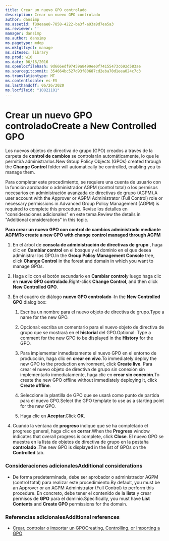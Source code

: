 ```yaml
---
title: Crear un nuevo GPO controlado
description: Crear un nuevo GPO controlado
author: dansimp
ms.assetid: f89eaae8-7858-4222-ba3f-a93a9d7ea5a3
ms.reviewer: ''
manager: dansimp
ms.author: dansimp
ms.pagetype: mdop
ms.mktglfcycl: manage
ms.sitesec: library
ms.prod: w10
ms.date: 06/16/2016
ms.openlocfilehash: 9d666edf97459a8499ee0f74155473c692d583ae
ms.sourcegitcommit: 354664bc527d93f80687cd2eba70d1eea024c7c3
ms.translationtype: MT
ms.contentlocale: es-ES
ms.lasthandoff: 06/26/2020
ms.locfileid: "10821101"
---
```

# <span data-ttu-id="4b715-103">Crear un nuevo GPO controlado</span><span class="sxs-lookup"><span data-stu-id="4b715-103">Create a New Controlled GPO</span></span>


<span data-ttu-id="4b715-104">Los nuevos objetos de directiva de grupo (GPO) creados a través de la carpeta de **control de cambios** se controlarán automáticamente, lo que le permitirá administrarlos.</span><span class="sxs-lookup"><span data-stu-id="4b715-104">New Group Policy Objects (GPOs) created through the **Change Control** folder will automatically be controlled, enabling you to manage them.</span></span>

<span data-ttu-id="4b715-105">Para completar este procedimiento, se requiere una cuenta de usuario con la función aprobador o administrador AGPM (control total) o los permisos necesarios en administración avanzada de directivas de grupo (AGPM).</span><span class="sxs-lookup"><span data-stu-id="4b715-105">A user account with the Approver or AGPM Administrator (Full Control) role or necessary permissions in Advanced Group Policy Management (AGPM) is required to complete this procedure.</span></span> <span data-ttu-id="4b715-106">Revise los detalles en "consideraciones adicionales" en este tema.</span><span class="sxs-lookup"><span data-stu-id="4b715-106">Review the details in "Additional considerations" in this topic.</span></span>

**<span data-ttu-id="4b715-107">Para crear un nuevo GPO con control de cambios administrado mediante AGPM</span><span class="sxs-lookup"><span data-stu-id="4b715-107">To create a new GPO with change control managed through AGPM</span></span>**

1.  <span data-ttu-id="4b715-108">En el árbol de **consola de administración de directivas de grupo** , haga clic en **Cambiar control** en el bosque y el dominio en el que desea administrar los GPO.</span><span class="sxs-lookup"><span data-stu-id="4b715-108">In the **Group Policy Management Console** tree, click **Change Control** in the forest and domain in which you want to manage GPOs.</span></span>

2.  <span data-ttu-id="4b715-109">Haga clic con el botón secundario en **Cambiar control**y luego haga clic en **nuevo GPO controlado**.</span><span class="sxs-lookup"><span data-stu-id="4b715-109">Right-click **Change Control**, and then click **New Controlled GPO**.</span></span>

3.  <span data-ttu-id="4b715-110">En el cuadro de diálogo **nuevo GPO controlado** :</span><span class="sxs-lookup"><span data-stu-id="4b715-110">In the **New Controlled GPO** dialog box:</span></span>

    1.  <span data-ttu-id="4b715-111">Escriba un nombre para el nuevo objeto de directiva de grupo.</span><span class="sxs-lookup"><span data-stu-id="4b715-111">Type a name for the new GPO.</span></span>

    2.  <span data-ttu-id="4b715-112">Opcional: escriba un comentario para el nuevo objeto de directiva de grupo que se mostrará en el **historial** del GPO.</span><span class="sxs-lookup"><span data-stu-id="4b715-112">Optional: Type a comment for the new GPO to be displayed in the **History** for the GPO.</span></span>

    3.  <span data-ttu-id="4b715-113">Para implementar inmediatamente el nuevo GPO en el entorno de producción, haga clic en **crear en vivo**.</span><span class="sxs-lookup"><span data-stu-id="4b715-113">To immediately deploy the new GPO to the production environment, click **Create live**.</span></span> <span data-ttu-id="4b715-114">Para crear el nuevo objeto de directiva de grupo sin conexión sin implementarlo inmediatamente, haga clic en **crear sin conexión**.</span><span class="sxs-lookup"><span data-stu-id="4b715-114">To create the new GPO offline without immediately deploying it, click **Create offline**.</span></span>

    4.  <span data-ttu-id="4b715-115">Seleccione la plantilla de GPO que se usará como punto de partida para el nuevo GPO.</span><span class="sxs-lookup"><span data-stu-id="4b715-115">Select the GPO template to use as a starting point for the new GPO.</span></span>

    5.  <span data-ttu-id="4b715-116">Haga clic en **Aceptar**.</span><span class="sxs-lookup"><span data-stu-id="4b715-116">Click **OK**.</span></span>

4.  <span data-ttu-id="4b715-117">Cuando la ventana de **progreso** indique que se ha completado el progreso general, haga clic en **cerrar**.</span><span class="sxs-lookup"><span data-stu-id="4b715-117">When the **Progress** window indicates that overall progress is complete, click **Close**.</span></span> <span data-ttu-id="4b715-118">El nuevo GPO se muestra en la lista de objetos de directiva de grupo en la pestaña **controlado** .</span><span class="sxs-lookup"><span data-stu-id="4b715-118">The new GPO is displayed in the list of GPOs on the **Controlled** tab.</span></span>

### <span data-ttu-id="4b715-119">Consideraciones adicionales</span><span class="sxs-lookup"><span data-stu-id="4b715-119">Additional considerations</span></span>

-   <span data-ttu-id="4b715-120">De forma predeterminada, debe ser aprobador o administrador AGPM (control total) para realizar este procedimiento.</span><span class="sxs-lookup"><span data-stu-id="4b715-120">By default, you must be an Approver or an AGPM Administrator (Full Control) to perform this procedure.</span></span> <span data-ttu-id="4b715-121">En concreto, debe tener el contenido de la **lista** y crear permisos de **GPO** para el dominio.</span><span class="sxs-lookup"><span data-stu-id="4b715-121">Specifically, you must have **List Contents** and **Create GPO** permissions for the domain.</span></span>

### <span data-ttu-id="4b715-122">Referencias adicionales</span><span class="sxs-lookup"><span data-stu-id="4b715-122">Additional references</span></span>

-   [<span data-ttu-id="4b715-123">Crear, controlar o importar un GPO</span><span class="sxs-lookup"><span data-stu-id="4b715-123">Creating, Controlling, or Importing a GPO</span></span>](creating-controlling-or-importing-a-gpo-editor-agpm30ops.md)

 

 





